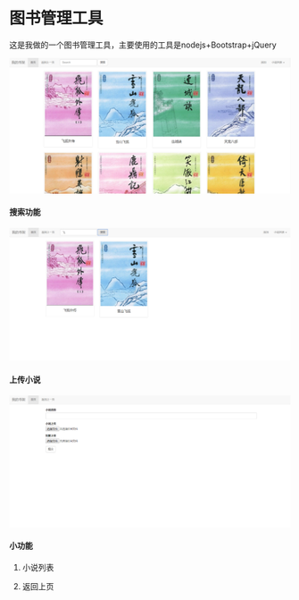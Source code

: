 # 图书管理工具

这是我做的一个图书管理工具，主要使用的工具是nodejs+Bootstrap+jQuery

![image](/img/index.png)

#### 搜索功能

![image](/img/search.png)


#### 上传小说

![image](/img/upload.png)

#### 小功能
1. 小说列表

2. 返回上页
